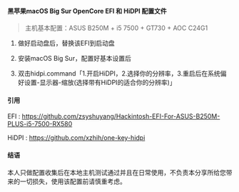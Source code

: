 #### 黑苹果macOS Big Sur OpenCore EFI 和 HiDPI 配置文件
> 主机基本配置：ASUS B250M + i5 7500 + GT730 + AOC C24G1

1. 做好启动盘后，替换该EFI到启动盘 

2. 安装macOS Big Sur，配置好基本设置后
3. 双击hidpi.command「1.开启HiDPI，2.选择你的分辨率，3.重启后在系统偏好设置-显示器-缩放(选择带有HiDPI的适合你的分辨率)」

#### 引用
EFI : https://github.com/zsyshuyang/Hackintosh-EFI-For-ASUS-B250M-PLUS-i5-7500-RX580

HiDPI : https://github.com/xzhih/one-key-hidpi

#### 结语
本人只做配置收集后在本地主机测试通过并且在日常使用，不负责本分享所给您带来的一切损失，使用该配置前请慎重考虑。